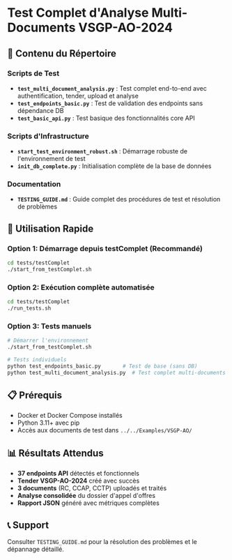 # Test Complet d'Analyse Multi-Documents VSGP-AO-2024

## 📁 **Contenu du Répertoire**

### **Scripts de Test**
- **`test_multi_document_analysis.py`** : Test complet end-to-end avec authentification, tender, upload et analyse
- **`test_endpoints_basic.py`** : Test de validation des endpoints sans dépendance DB
- **`test_basic_api.py`** : Test basique des fonctionnalités core API

### **Scripts d'Infrastructure**
- **`start_test_environment_robust.sh`** : Démarrage robuste de l'environnement de test
- **`init_db_complete.py`** : Initialisation complète de la base de données

### **Documentation**
- **`TESTING_GUIDE.md`** : Guide complet des procédures de test et résolution de problèmes

## 🚀 **Utilisation Rapide**

### **Option 1: Démarrage depuis testComplet (Recommandé)**
```bash
cd tests/testComplet
./start_from_testComplet.sh
```

### **Option 2: Exécution complète automatisée**
```bash
cd tests/testComplet
./run_tests.sh
```

### **Option 3: Tests manuels**
```bash
# Démarrer l'environnement
./start_from_testComplet.sh

# Tests individuels
python test_endpoints_basic.py       # Test de base (sans DB)
python test_multi_document_analysis.py  # Test complet multi-documents
```

## 📋 **Prérequis**

- Docker et Docker Compose installés
- Python 3.11+ avec pip
- Accès aux documents de test dans `../../Examples/VSGP-AO/`

## 📊 **Résultats Attendus**

- **37 endpoints API** détectés et fonctionnels
- **Tender VSGP-AO-2024** créé avec succès
- **3 documents** (RC, CCAP, CCTP) uploadés et traités
- **Analyse consolidée** du dossier d'appel d'offres
- **Rapport JSON** généré avec métriques complètes

## 📞 **Support**

Consulter `TESTING_GUIDE.md` pour la résolution des problèmes et le dépannage détaillé.